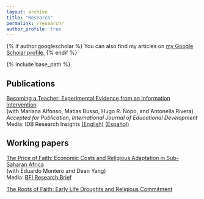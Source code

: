 ```yaml
---
layout: archive
title: "Research"
permalink: /research/
author_profile: true
---
```


{% if author.googlescholar %}
You can also find my articles on <u><a href="{{author.googlescholar}}">my Google Scholar profile</a>.</u>
{% endif %}

{% include base_path %}

## Publications

[Becoming a Teacher: Experimental Evidence from an Information Intervention](https://doi.org/10.1016/j.ijedudev.2025.103362)<br/>
(with Mariana Alfonso, Matías Busso, Hugo R. Ñopo, and Antonella Rivera)<br/>
*Accepted for Publication, International Journal of Educational Development*<br/>
Media: IDB Research Insights 
[(English)](https://publications.iadb.org/en/publications/english/viewer/Research-Insights-Do-the-Incentives-Provided-to-Current-Teachers-Affect-Future-Cohorts.pdf)
[(Español)](https://publications.iadb.org/en/publications/spanish/viewer/Perspectivas-de-investigacion-pueden-los-incentivos-proporcionados-a-los-docentes-actuales-influir-en-las-decisiones-de-las-cohortes-futuras.pdf)

## Working papers

[The Price of Faith: Economic Costs and Religious Adaptation in Sub-Saharan Africa](https://www.nber.org/papers/w33482)<br/>
(with Eduardo Montero and Dean Yang)<br/>
Media: [BFI Research Brief](https://bfi.uchicago.edu/insights/the-price-of-faith-economic-costs-and-religious-adaptation-in-sub-saharan-africa/)

[The Roots of Faith: Early Life Droughts and Religious Commitment](files/Yentzen_Roots_of_Faith.pdf)<br/>



